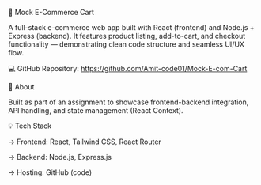 🛒 Mock E-Commerce Cart

A full-stack e-commerce web app built with React (frontend) and Node.js + Express (backend).
It features product listing, add-to-cart, and checkout functionality — demonstrating clean code structure and seamless UI/UX flow.

💻 GitHub Repository:
https://github.com/Amit-code01/Mock-E-com-Cart


🧠 About

Built as part of an assignment to showcase frontend-backend integration, API handling, and state management (React Context).

💡 Tech Stack

-> Frontend: React, Tailwind CSS, React Router

-> Backend: Node.js, Express.js

-> Hosting: GitHub (code)
